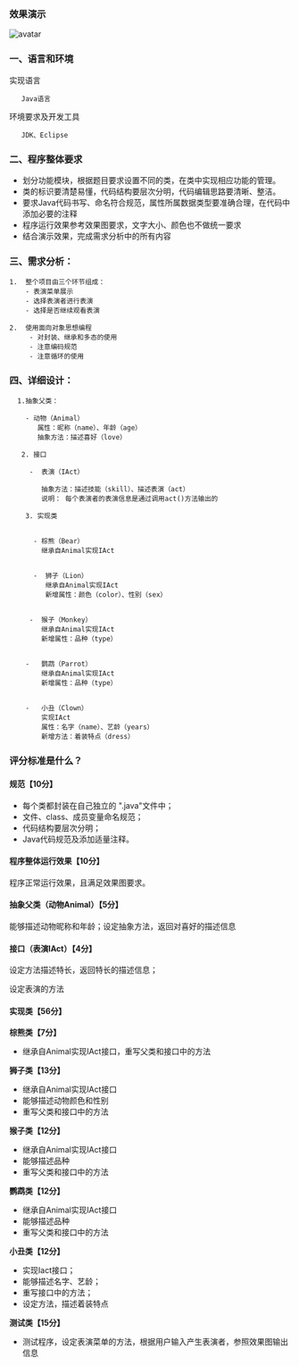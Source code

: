 ### 效果演示
![avatar](/src/effectImg.png)

### 一、语言和环境

实现语言

       Java语言

环境要求及开发工具

       JDK、Eclipse


### 二、程序整体要求

- 划分功能模块，根据题目要求设置不同的类，在类中实现相应功能的管理。
- 类的标识要清楚易懂，代码结构要层次分明，代码编辑思路要清晰、整洁。
- 要求Java代码书写、命名符合规范，属性所属数据类型要准确合理，在代码中添加必要的注释
- 程序运行效果参考效果图要求，文字大小、颜色也不做统一要求
- 结合演示效果，完成需求分析中的所有内容
 

### 三、需求分析：

    1.  整个项目由三个环节组成：
        - 表演菜单展示
        - 选择表演者进行表演
        - 选择是否继续观看表演

    2.  使用面向对象思想编程
         - 对封装、继承和多态的使用
         - 注意编码规范
         - 注意循环的使用 

### 四、详细设计：

      1.抽象父类：

        - 动物（Animal）
           属性：昵称（name）、年龄（age）
           抽象方法：描述喜好（love）

       2. 接口

         -  表演（IAct）

            抽象方法：描述技能（skill）、描述表演（act）
            说明： 每个表演者的表演信息是通过调用act()方法输出的              

        3. 实现类

         
          - 棕熊（Bear）
            继承自Animal实现IAct

        
          -  狮子（Lion）
             继承自Animal实现IAct
             新增属性：颜色（color）、性别（sex）

        
         -  猴子（Monkey）
            继承自Animal实现IAct
            新增属性：品种（type）

        
        -   鹦鹉（Parrot）
            继承自Animal实现IAct
            新增属性：品种（type）

        
        -   小丑（Clown）
            实现IAct
            属性：名字（name）、艺龄（years）
            新增方法：着装特点（dress）

    
### 评分标准是什么？
#### 规范【10分】   

- 每个类都封装在自己独立的 ".java"文件中；
- 文件、class、成员变量命名规范；                   
- 代码结构要层次分明；  
- Java代码规范及添加适量注释。

#### 程序整体运行效果【10分】 

程序正常运行效果，且满足效果图要求。

#### 抽象父类（动物Animal）【5分】

能够描述动物昵称和年龄；设定抽象方法，返回对喜好的描述信息


#### 接口（表演IAct）【4分】

设定方法描述特长，返回特长的描述信息；            

设定表演的方法


#### 实现类【56分】

**棕熊类【7分】**

- 继承自Animal实现IAct接口，重写父类和接口中的方法

**狮子类【13分】**

- 继承自Animal实现IAct接口
- 能够描述动物颜色和性别
- 重写父类和接口中的方法         

**猴子类【12分】**

- 继承自Animal实现IAct接口
- 能够描述品种
- 重写父类和接口中的方法 

**鹦鹉类【12分】**

- 继承自Animal实现IAct接口
- 能够描述品种
- 重写父类和接口中的方法 

**小丑类【12分】**

- 实现Iact接口；
- 能够描述名字、艺龄；
- 重写接口中的方法；
- 设定方法，描述着装特点

**测试类【15分】**

- 测试程序，设定表演菜单的方法，根据用户输入产生表演者，参照效果图输出信息